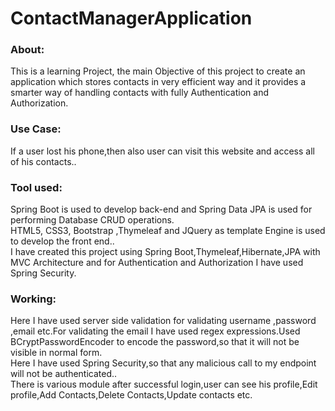 <h1>ContactManagerApplication</h1>
<h3>About:</h3>
This is a learning Project, the main Objective of this project to create an application which stores contacts in very efficient way and it provides a smarter way of handling contacts with fully Authentication and Authorization.

<h3>Use Case:</h3>
If a user lost his phone,then also user can visit this website and access all of his contacts..


<h3>Tool used:</h3>
Spring Boot is used to develop back-end and Spring Data JPA is used for performing Database CRUD operations.
<br>
HTML5, CSS3, Bootstrap ,Thymeleaf and JQuery as template Engine is used to develop the front end..
<br>
I have created this project using Spring Boot,Thymeleaf,Hibernate,JPA with MVC Architecture and for Authentication and Authorization I have used Spring Security.

<h3>Working:</h3>
Here I have used server side validation for validating username ,password ,email etc.For validating the email I have used regex expressions.Used BCryptPasswordEncoder to encode the password,so that it will not be visible in normal form.
<br>
Here I have used Spring Security,so that any malicious call to my endpoint will not be authenticated..
<br>
There is various module after successful login,user can see his profile,Edit profile,Add Contacts,Delete Contacts,Update contacts etc.
